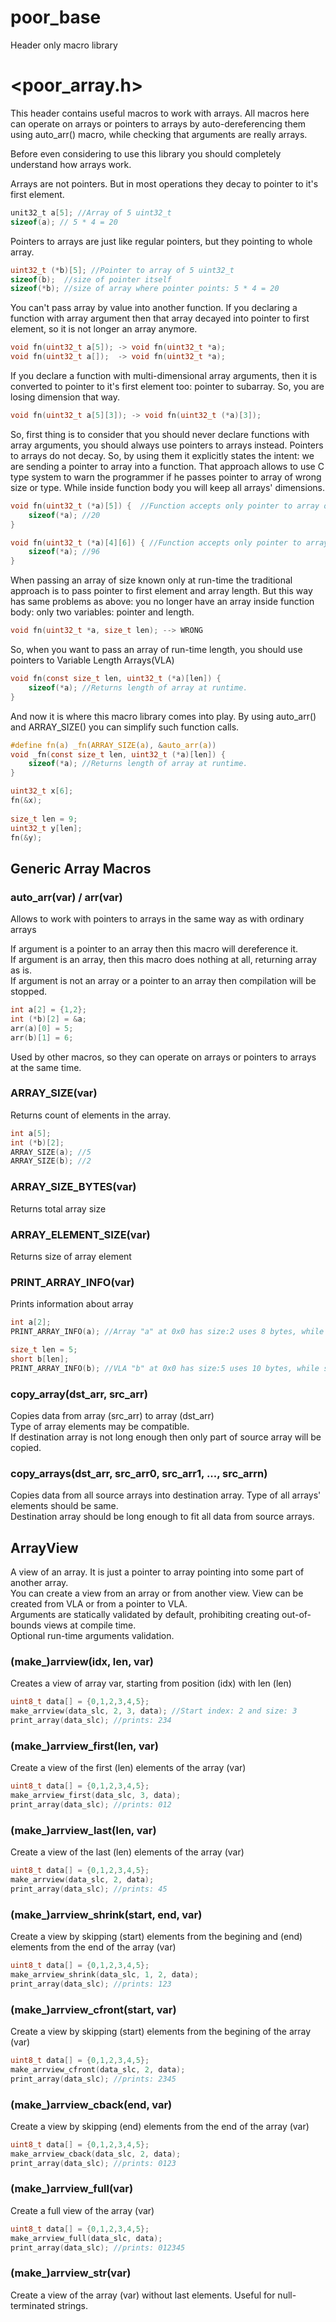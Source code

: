 # poor_base
Header only macro library

# <poor_array.h>
This header contains useful macros to work with arrays.
All macros here can operate on arrays or pointers to arrays by auto-dereferencing them using auto_arr() macro,
while checking that arguments are really arrays.

Before even considering to use this library you should completely understand how arrays work.

Arrays are not pointers. But in most operations they decay to pointer to it's first element.
```c
unit32_t a[5]; //Array of 5 uint32_t  
sizeof(a); // 5 * 4 = 20  
```
Pointers to arrays are just like regular pointers, but they pointing to whole array.
```c
uint32_t (*b)[5]; //Pointer to array of 5 uint32_t  
sizeof(b);  //size of pointer itself  
sizeof(*b); //size of array where pointer points: 5 * 4 = 20  
```
You can't pass array by value into another function. If you declaring a function with array argument then that array decayed into pointer to first element, so it is not longer an array anymore.
```c
void fn(uint32_t a[5]); -> void fn(uint32_t *a);  
void fn(uint32_t a[]);  -> void fn(uint32_t *a);  
```
If you declare a function with multi-dimensional array arguments, then it is converted to pointer to it's first element too: pointer to subarray. So, you are losing dimension that way.
```c
void fn(uint32_t a[5][3]); -> void fn(uint32_t (*a)[3]);  
```
So, first thing is to consider that you should never declare functions with array arguments, you should always use pointers to arrays instead. Pointers to arrays do not decay. So, by using them it explicitly states the intent: we are sending a pointer to array into a function. That approach allows to use C type system to warn the programmer if he passes pointer to array of wrong size or type. While inside function body you will keep all arrays' dimensions.
```c
void fn(uint32_t (*a)[5]) {  //Function accepts only pointer to array of 5 uint32_t  
    sizeof(*a); //20  
}  

void fn(uint32_t (*a)[4][6]) { //Function accepts only pointer to array of 4 arrays of 6 uint32_t  
    sizeof(*a); //96  
}  
```
When passing an array of size known only at run-time the traditional approach is to pass pointer to first element and array length. But this way has same problems as above: you no longer have an array inside function body: only two variables: pointer and length.  
```c
void fn(uint32_t *a, size_t len); --> WRONG  
```
So, when you want to pass an array of run-time length, you should use pointers to Variable Length Arrays(VLA)
```c
void fn(const size_t len, uint32_t (*a)[len]) {  
    sizeof(*a); //Returns length of array at runtime.  
}  
```
And now it is where this macro library comes into play. By using auto_arr() and ARRAY_SIZE() you can simplify such function calls.  
```c
#define fn(a) _fn(ARRAY_SIZE(a), &auto_arr(a))  
void _fn(const size_t len, uint32_t (*a)[len]) {  
    sizeof(*a); //Returns length of array at runtime.  
}  

uint32_t x[6];  
fn(&x);  
  
size_t len = 9;  
uint32_t y[len];  
fn(&y);  
```
## Generic Array Macros

### auto_arr(var) / arr(var)
Allows to work with pointers to arrays in the same way as with ordinary arrays

If argument is a pointer to an array then this macro will dereference it.  
If argument is an array, then this macro does nothing at all, returning array as is.  
If argument is not an array or a pointer to an array then compilation will be stopped.  

```c
int a[2] = {1,2};  
int (*b)[2] = &a;  
arr(a)[0] = 5;   
arr(b)[1] = 6; 
```
Used by other macros, so they can operate on arrays or pointers to arrays at the same time.

### ARRAY_SIZE(var)
Returns count of elements in the array.
```c
int a[5];   
int (*b)[2];  
ARRAY_SIZE(a); //5  
ARRAY_SIZE(b); //2  
```
### ARRAY_SIZE_BYTES(var)
Returns total array size

### ARRAY_ELEMENT_SIZE(var)
Returns size of array element

### PRINT_ARRAY_INFO(var)
Prints information about array
```c
int a[2];   
PRINT_ARRAY_INFO(a); //Array "a" at 0x0 has size:2 uses 8 bytes, while single element has size:4  

size_t len = 5;   
short b[len];   
PRINT_ARRAY_INFO(b); //VLA "b" at 0x0 has size:5 uses 10 bytes, while single element has size:2 
```
### copy_array(dst_arr, src_arr)
Copies data from array (src_arr) to array (dst_arr)  
Type of array elements may be compatible.  
If destination array is not long enough then only part of source array will be copied.  

### copy_arrays(dst_arr, src_arr0, src_arr1, ..., src_arrn)
Copies data from all source arrays into destination array.
Type of all arrays' elements should be same.  
Destination array should be long enough to fit all data from source arrays.

## ArrayView
A view of an array. It is just a pointer to array pointing into some part of another array.  
You can create a view from an array or from another view. View can be created from VLA or from a pointer to VLA.  
Arguments are statically validated by default, prohibiting creating out-of-bounds views at compile time.  
Optional run-time arguments validation.  

### (make_)arrview(idx, len, var)
Creates a view of array var, starting from position (idx) with len (len)
```c
uint8_t data[] = {0,1,2,3,4,5};  
make_arrview(data_slc, 2, 3, data); //Start index: 2 and size: 3  
print_array(data_slc); //prints: 234
```  
### (make_)arrview_first(len, var)
Create a view of the first (len) elements of the array (var)
```c
uint8_t data[] = {0,1,2,3,4,5};  
make_arrview_first(data_slc, 3, data);  
print_array(data_slc); //prints: 012
```
### (make_)arrview_last(len, var)
Create a view of the last (len) elements of the array (var)
```c
uint8_t data[] = {0,1,2,3,4,5};  
make_arrview(data_slc, 2, data);  
print_array(data_slc); //prints: 45
```
### (make_)arrview_shrink(start, end, var)
Create a view by skipping (start) elements from the begining and (end) elements from the end of the array (var)
```c
uint8_t data[] = {0,1,2,3,4,5};  
make_arrview_shrink(data_slc, 1, 2, data);  
print_array(data_slc); //prints: 123
```
### (make_)arrview_cfront(start, var)
Create a view by skipping (start) elements from the begining of the array (var)
```c
uint8_t data[] = {0,1,2,3,4,5};  
make_arrview_cfront(data_slc, 2, data);  
print_array(data_slc); //prints: 2345
```
### (make_)arrview_cback(end, var)
Create a view by skipping (end) elements from the end of the array (var)
```c
uint8_t data[] = {0,1,2,3,4,5};  
make_arrview_cback(data_slc, 2, data);  
print_array(data_slc); //prints: 0123
```
### (make_)arrview_full(var)
Create a full view of the array (var)
```c
uint8_t data[] = {0,1,2,3,4,5};  
make_arrview_full(data_slc, data);  
print_array(data_slc); //prints: 012345
```
### (make_)arrview_str(var)
Create a view of the array (var) without last elements. Useful for null-terminated strings.
